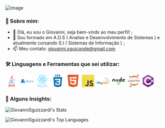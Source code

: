 ![image](https://github.com/user-attachments/assets/72fbb023-862b-47fc-9ae2-f681d6cb91cf)


### 🤗 Sobre mim:

- 👋 Olá, eu sou o Giovanni, seja bem-vindx ao meu perfil! ;
- 📘 Sou formado em A.D.S ( Analíse e Desenvolvimento de Sistemas ) e atualmente cursando S.I ( Sistemas de Informação ) ;
- 📫 Meu contato: giovanni.sguiconde@gmail.com


### :hammer_and_wrench: Linguagens e Ferramentas que sei utilizar:

<div>
  <img src="https://github.com/devicons/devicon/blob/master/icons/java/java-original-wordmark.svg" title="Java" alt="Java" width="40" height="40"/>&nbsp;
  <img src="https://github.com/devicons/devicon/blob/master/icons/azure/azure-original-wordmark.svg" title="Azure" alt="Azure" width="40" height="40"/>&nbsp;
  <img src="https://github.com/devicons/devicon/blob/master/icons/react/react-original-wordmark.svg" title="React" alt="React" width="40" height="40"/>&nbsp;
  <img src="https://github.com/devicons/devicon/blob/master/icons/css3/css3-plain-wordmark.svg"  title="CSS3" alt="CSS" width="40" height="40"/>&nbsp;
  <img src="https://github.com/devicons/devicon/blob/master/icons/html5/html5-original.svg" title="HTML5" alt="HTML" width="40" height="40"/>&nbsp;
  <img src="https://github.com/devicons/devicon/blob/master/icons/javascript/javascript-original.svg" title="JavaScript" alt="JavaScript" width="40" height="40"/>&nbsp;
  <img src="https://github.com/devicons/devicon/blob/master/icons/mysql/mysql-original-wordmark.svg" title="MySQL"  alt="MySQL" width="40" height="40"/>&nbsp;
  <img src="https://github.com/devicons/devicon/blob/master/icons/nodejs/nodejs-original-wordmark.svg" title="NodeJS" alt="NodeJS" width="40" height="40"/>&nbsp;
  <img src="https://github.com/devicons/devicon/blob/master/icons/jupyter/jupyter-original-wordmark.svg" title="Jupyter" **alt="Jupyter" width="40" height="40"/>
  <img src="https://github.com/devicons/devicon/blob/master/icons/csharp/csharp-original.svg" title="C#" **alt="C#" width="40" height="40"/>
</div>

### 👀 Alguns Insights:
![GiovanniSguizzardi's Stats](https://github-readme-stats.vercel.app/api?username=GiovanniSguizzardi&theme=dark&show_icons=true&hide_border=true&count_private=true)

![GiovanniSguizzardi's Top Languages](https://github-readme-stats.vercel.app/api/top-langs/?username=GiovanniSguizzardi&theme=dark&show_icons=true&hide_border=true&layout=compact)
